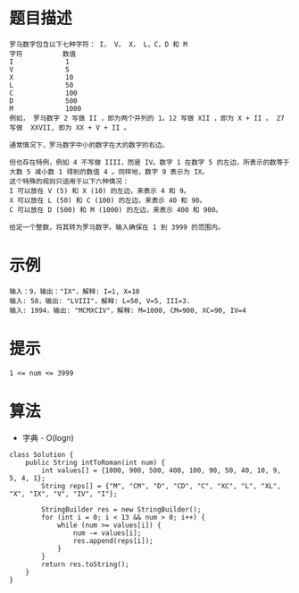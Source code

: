# 题目描述
	罗马数字包含以下七种字符： I， V， X， L，C，D 和 M
	字符          数值
	I             1
	V             5
	X             10
	L             50
	C             100
	D             500
	M             1000
	例如， 罗马数字 2 写做 II ，即为两个并列的 1。12 写做 XII ，即为 X + II 。 27 写做  XXVII, 即为 XX + V + II 。

	通常情况下，罗马数字中小的数字在大的数字的右边。
	
	但也存在特例，例如 4 不写做 IIII，而是 IV。数字 1 在数字 5 的左边，所表示的数等于大数 5 减小数 1 得到的数值 4 。同样地，数字 9 表示为 IX。
	这个特殊的规则只适用于以下六种情况：
	I 可以放在 V (5) 和 X (10) 的左边，来表示 4 和 9。
	X 可以放在 L (50) 和 C (100) 的左边，来表示 40 和 90。 
	C 可以放在 D (500) 和 M (1000) 的左边，来表示 400 和 900。
	
	给定一个整数，将其转为罗马数字。输入确保在 1 到 3999 的范围内。

# 示例
	输入：9，输出："IX"，解释: I=1, X=10
	输入: 58，输出: "LVIII"，解释: L=50, V=5, III=3.
	输入: 1994，输出: "MCMXCIV"，解释: M=1000, CM=900, XC=90, IV=4

# 提示
	1 <= num <= 3999

# 算法
* 字典 - O(logn)
```
class Solution {
	public String intToRoman(int num) {
		int values[] = {1000, 900, 500, 400, 100, 90, 50, 40, 10, 9, 5, 4, 1};
		String reps[] = {"M", "CM", "D", "CD", "C", "XC", "L", "XL", "X", "IX", "V", "IV", "I"};

		StringBuilder res = new StringBuilder();
		for (int i = 0; i < 13 && num > 0; i++) {
			while (num >= values[i]) {
				num -= values[i];
				res.append(reps[i]);
			}
		}
		return res.toString();
	}
}
```
